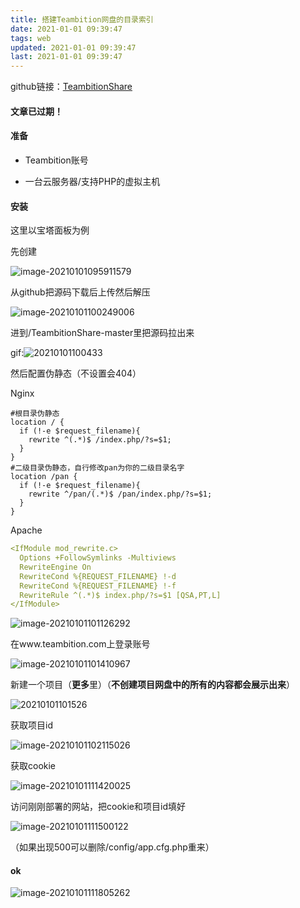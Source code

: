 ```yaml
---
title: 搭建Teambition网盘的目录索引
date: 2021-01-01 09:39:47
tags: web
updated: 2021-01-01 09:39:47
last: 2021-01-01 09:39:47
---
```


github链接：[TeambitionShare](https://github.com/FlxSNX/TeambitionShare)

#### 文章已过期！

#### 准备

- Teambition账号

- 一台云服务器/支持PHP的虚拟主机

#### 安装

这里以宝塔面板为例

先创建

![image-20210101095911579](https://raw.thun888.xyz/thun888/tuku/master/img/image-20210101095911579.png)

从github把源码下载后上传然后解压

![image-20210101100249006](https://raw.thun888.xyz/thun888/tuku/master/img/image-20210101100249006.png)

进到/TeambitionShare-master里把源码拉出来

gif:![20210101100433](https://onep.hzchu.top/mount/pic/2021/09/5f5c8175d7b846cfe33f818b4b7e0791.webp)

然后配置伪静态（不设置会404）

Nginx

```
#根目录伪静态
location / {
  if (!-e $request_filename){
    rewrite ^(.*)$ /index.php/?s=$1;
  }
}
#二级目录伪静态，自行修改pan为你的二级目录名字
location /pan {
  if (!-e $request_filename){
    rewrite ^/pan/(.*)$ /pan/index.php/?s=$1;
  }
}
```

Apache

```yaml
<IfModule mod_rewrite.c>
  Options +FollowSymlinks -Multiviews
  RewriteEngine On
  RewriteCond %{REQUEST_FILENAME} !-d
  RewriteCond %{REQUEST_FILENAME} !-f
  RewriteRule ^(.*)$ index.php/?s=$1 [QSA,PT,L]
</IfModule>
```

![image-20210101101126292](https://raw.thun888.xyz/thun888/tuku/master/img/image-20210101101126292.png)

在www.teambition.com上登录账号

![image-20210101101410967](https://raw.thun888.xyz/thun888/tuku/master/img/image-20210101101410967.png)

新建一个项目（**更多**里）（**不创建项目网盘中的所有的内容都会展示出来**）

![20210101101526](https://raw.thun888.xyz/thun888/tuku/master/img/20210101101526.gif)

获取项目id

![image-20210101102115026](https://raw.thun888.xyz/thun888/tuku/master/img/image-20210101102115026.png)

获取cookie

![image-20210101111420025](https://raw.thun888.xyz/thun888/tuku/master/img/image-20210101111420025.png)

访问刚刚部署的网站，把cookie和项目id填好

![image-20210101111500122](https://raw.thun888.xyz/thun888/tuku/master/img/image-20210101111500122.png)

（如果出现500可以删除/config/app.cfg.php重来）

#### ok

![image-20210101111805262](https://raw.thun888.xyz/thun888/tuku/master/img/image-20210101111805262.png)